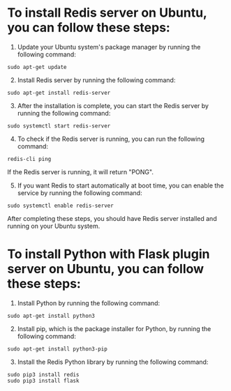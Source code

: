 # To install Redis server on Ubuntu, you can follow these steps:

1. Update your Ubuntu system's package manager by running the following command:

```
sudo apt-get update
```

2. Install Redis server by running the following command:

```
sudo apt-get install redis-server
```

3. After the installation is complete, you can start the Redis server by running the following command:

```
sudo systemctl start redis-server
```

4. To check if the Redis server is running, you can run the following command:

```
redis-cli ping
```

If the Redis server is running, it will return "PONG".

5. If you want Redis to start automatically at boot time, you can enable the service by running the following command:

```
sudo systemctl enable redis-server
```

After completing these steps, you should have Redis server installed and running on your Ubuntu system.

# To install Python with Flask plugin server on Ubuntu, you can follow these steps:

1. Install Python by running the following command:

```
sudo apt-get install python3
```

2. Install pip, which is the package installer for Python, by running the following command:

```
sudo apt-get install python3-pip
```

3. Install the Redis Python library by running the following command:

```
sudo pip3 install redis
sudo pip3 install flask
```
